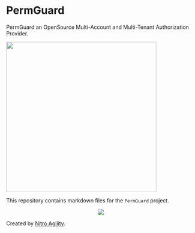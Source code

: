# PermGuard

PermGuard an OpenSource Multi-Account and Multi-Tenant Authorization Provider.

<p align="left">
  <img src="https://raw.githubusercontent.com/permguard/permguard-assets/main/pink-txt//1line.svg" class="center" width="400px" height="auto"/>
</p>

This repository contains markdown files for the `PermGuard` project.

<p align="center">
  <img src="https://raw.githubusercontent.com/permguard/permguard/0d8b36a9b1b423d1b7c8eae13482f9ab34c8c883/assets/permguard.svg" class="center" width="auto" height="auto"/>
</p>

Created by [Nitro Agility](https://www.nitroagility.com/).

